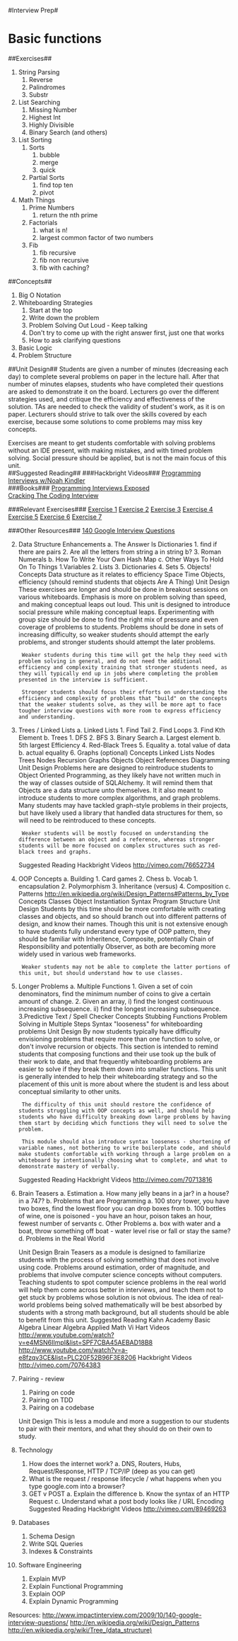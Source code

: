 #Interview Prep#
  

Basic functions
================

##Exercises##
1. String Parsing
	1. Reverse
	2. Palindromes
	3. Substr
2. List Searching
	1. Missing Number
	2. Highest Int
	3. Highly Divisible
	4. Binary Search (and others)
3. List Sorting
	1. Sorts
		1. bubble
		2. merge
		3. quick
	2. Partial Sorts
		1. find top ten
		2. pivot
4. Math Things
	1. Prime Numbers
		1. return the nth prime
	2. Factorials
		1. what is n!
		2. largest common factor of two numbers
	3. Fib
		1. fib recursive
		2. fib non recursive
		3. fib with caching?

##Concepts##
1. Big O Notation  
2. Whiteboarding Strategies  
	1. Start at the top
	2. Write down the problem
	3. Problem Solving Out Loud - Keep talking
	4. Don't try to come up with the right answer first, just one that works
	5. How to ask clarifying questions
3. Basic Logic
4. Problem Structure  

##Unit Design##
Students are given a number of minutes (decreasing each day) to complete several problems on paper in the lecture hall. After that number of minutes elapses, students who have completed their questions are asked to demonstrate it on the board. Lecturers go over the different strategies used, and critique the efficiency and effectiveness of the solution. TAs are needed to check the validity of student's work, as it is on paper. Lecturers should strive to talk over the skills covered by each exercise, because some solutions to come problems may miss key concepts.  
  
Exercises are meant to get students comfortable with solving problems without an IDE present, with making mistakes, and with timed problem solving. Social pressure should be applied, but is not the main focus of this unit.  
##Suggested Reading##
###Hackbright Videos###
[Programming Interviews w/Noah Kindler](http://vimeo.com/79718197)  
###Books###
[Programming Interviews Exposed](http://www.amazon.com/Programming-Interviews-Exposed-Secrets-Landing/dp/1118261364/)  
[Cracking The Coding Interview](http://www.amazon.com/Cracking-Coding-Interview-Programming-Questions/dp/098478280X)  

###Relevant Exercises###
[Exercise 1](https://github.com/hackbrightacademy/Hackbright-Curriculum/tree/master/Exercise01)
[Exercise 2](https://github.com/hackbrightacademy/Hackbright-Curriculum/tree/master/Exercise02)
[Exercise 3](https://github.com/hackbrightacademy/Hackbright-Curriculum/tree/master/Exercise03)
[Exercise 4](https://github.com/hackbrightacademy/Hackbright-Curriculum/tree/master/Exercise04)
[Exercise 5](https://github.com/hackbrightacademy/Hackbright-Curriculum/tree/master/Exercise05)
[Exercise 6](https://github.com/hackbrightacademy/Hackbright-Curriculum/tree/master/Exercise06)
[Exercise 7](https://github.com/hackbrightacademy/Hackbright-Curriculum/tree/master/Exercise07)

###Other Resources###
[140 Google Interview Questions](http://www.impactinterview.com/2009/10/140-google-interview-questions/)

2. Data Structure Enhancements
	a. The Answer Is Dictionaries
		1. find if there are pairs
		2. Are all the letters from string a in string b?
		3. Roman Numerals
	b. How To Write Your Own Hash Map
	c. Other Ways To Hold On To Things
		1.Variables
		2. Lists
		3. Dictionaries
		4. Sets
		5. Objects!
	Concepts
		Data structure as it relates to efficiency
			Space
			Time
		Objects, efficiency (should remind students that objects Are A Thing)
	Unit Design
		These exercises are longer and should be done in breakout sessions on various whiteboards. Emphasis is more on problem solving than speed, and making conceptual leaps out loud. This unit is designed to introduce social pressure while making conceptual leaps. Experimenting with group size should be done to find the right mix of pressure and even coverage of problems to students. Problems should be done in sets of increasing difficulty, so weaker students should attempt the early problems, and stronger students should attempt the later problems. 
		
		Weaker students during this time will get the help they need with problem solving in general, and do not need the additional efficiency and complexity training that stronger students need, as they will typically end up in jobs where completing the problem presented in the interview is sufficient. 
		
		Stronger students should focus their efforts on understanding the efficiency and complexity of problems that "build" on the concepts that the weaker students solve, as they will be more apt to face tougher interview questions with more room to express efficiency and understanding. 

3. Trees / Linked Lists
	a. Linked Lists
		1. Find Tail
		2. Find Loops
		3. Find Kth Element
	b. Trees
	 	1. DFS
		2. BFS
		3. Binary Search
			a. Largest element
			b. 5th largest
				Efficiency 
		4. Red-Black Trees
		5. Equality
			a. total value of data
			b. actual equality
		6. Graphs (optional)
	Concepts
		Linked Lists
			Nodes
		Trees
			Nodes
			Recursion
		Graphs
		Objects
		Object References
		Diagramming
	Unit Design
		Problems here are designed to reintroduce students to Object Oriented Programming, as they likely have not written much in the way of classes outside of SQLAlchemy. It will remind them that Objects are a data structure unto themselves. It it also meant to introduce students to more complex algorithms, and graph problems. Many students may have tackled graph-style problems in their projects, but have likely used a library that handled data structures for them, so will need to be reintroduced to these concepts.
		
		Weaker students will be mostly focused on understanding the difference between an object and a reference, whereas stronger students will be more focused on complex structures such as red-black trees and graphs.
	Suggested Reading
		Hackbright Videos
			http://vimeo.com/76652734

4. OOP Concepts
	a. Building
		1. Card games
		2. Chess
	b. Vocab
		1. encapsulation
		2. Polymorphism
		3. Inheritance (versus)
		4. Composition
	c. Patterns
		http://en.wikipedia.org/wiki/Design_Patterns#Patterns_by_Type
	Concepts
		Classes
		Object Instantiation
		Syntax
		Program Structure
	Unit Design
		Students by this time should be more comfortable with creating classes and objects, and so should branch out into different patterns of design, and know their names. Though this unit is not extensive enough to have students fully understand every type of OOP pattern, they should be familiar with Inheritence, Composite, potentially Chain of Responsibility and potentially Observer, as both are becoming more widely used in various web frameworks. 

		Weaker students may not be able to complete the latter portions of this unit, but should understand how to use classes. 
7. Longer Problems
	a. Multiple Functions
		1. Given a set of coin denominators, find the minimum number of coins to give a certain amount of change.
		2. Given an array, i) find the longest continuous increasing subsequence. ii) find the longest increasing subsequence.
		3.Predictive Text / Spell Checker
	Concepts
		Stubbing Functions
		Problem Solving in Multiple Steps
		Syntax "looseness" for whiteboarding problems
	Unit Design
		By now students typically have difficulty envisioning problems that require more than one function to solve, or don't involve recursion or objects. This section is intended to remind students that composing functions and their use took up the bulk of their work to date, and that frequently whiteboarding problems are easier to solve if they break them down into smaller functions. 
		This unit is generally intended to help their whiteboarding strategy and so the placement of this unit is more about where the student is and less about conceptual similarity to other units.

		The difficulty of this unit should restore the confidence of students struggling with OOP concepts as well, and should help students who have difficulty breaking down large problems by having them start by deciding which functions they will need to solve the problem. 

		This module should also introduce syntax looseness - shortening of variable names, not bothering to write boilerplate code, and should make students comfortable with working through a large problem on a whiteboard by intentionally choosing what to complete, and what to demonstrate mastery of verbally. 
	Suggested Reading
		Hackbright Videos
			http://vimeo.com/70713816
5. Brain Teasers
	a. Estimation
		a. How many jelly beans in a jar? in a house? in a 747?
	b. Problems that are Programming
		a. 100 story tower, you have two boxes, find the lowest floor you can drop boxes from
		b. 100 bottles of wine, one is poisoned - you have an hour, poison takes an hour, fewest number of servants
	c. Other Problems
		a. box with water and a boat, throw something off boat - water level rise or fall or stay the same?
	d. Problems in the Real World
		
	Unit Design
		Brain Teasers as a module is designed to familiarize students with the process of solving something that does not involve using code. Problems around estimation, order of magnitude, and problems that involve computer science concepts without computers. Teaching students to spot computer science problems in the real world will help them come across better in interviews, and teach them not to get stuck by problems whose solution is not obvious. The idea of real-world problems being solved mathematically will be best absorbed by students with a strong math background, but all students should be able to benefit from this unit.
	Suggested Reading
		Kahn Academy
			Basic Algebra
			Linear Algebra
			Applied Math
		Vi Hart Videos
			http://www.youtube.com/watch?v=e4MSN6IImpI&list=SPF7CBA45AEBAD18B8
			http://www.youtube.com/watch?v=a-e8fzqv3CE&list=PLC20F52B96F3E8206
		Hackbright Videos
			http://vimeo.com/70764383
6. Pairing - review
	1. Pairing on code
	2. Pairing on TDD
	3. Pairing on a codebase

	Unit Design
		This is less a module and more a suggestion to our students to pair with their mentors, and what they should do on their own to study. 
8. Technology
	1. How does the internet work?
		a. DNS, Routers, Hubs, Request/Response, HTTP / TCP/IP (deep as you can get)
	2. What is the request / response lifecycle / what happens when you type google.com into a browser?
	3. GET v POST
		a. Explain the difference
		b. Know the syntax of an HTTP Request
		c. Understand what a post body looks like / URL Encoding
	Suggested Reading
		Hackbright Videos
			http://vimeo.com/89469263
9. Databases
	1. Schema Design
	2. Write SQL Queries
	3. Indexes & Constraints
10. Software Engineering
	1. Explain MVP
	2. Explain Functional Programming
	3. Explain OOP
	4. Explain Dynamic Programming




Resources:
http://www.impactinterview.com/2009/10/140-google-interview-questions/
http://en.wikipedia.org/wiki/Design_Patterns
http://en.wikipedia.org/wiki/Tree_(data_structure)